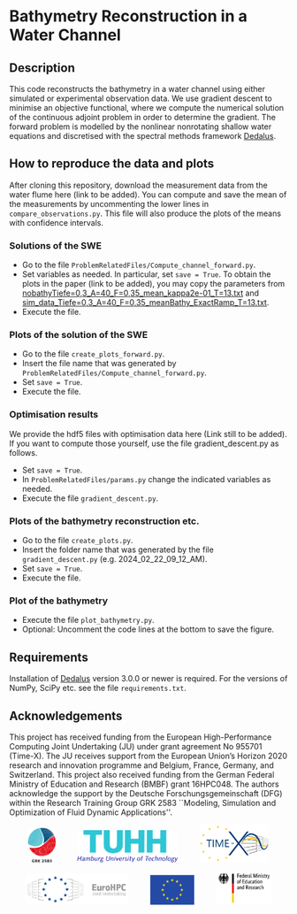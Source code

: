 # Bathymetry Reconstruction in a Water Channel

## Description
This code reconstructs the bathymetry in a water channel using either simulated or experimental observation data. We use gradient descent to minimise an objective functional, where we compute the numerical solution of the continuous adjoint problem in order to determine the gradient. The forward problem is modelled by the nonlinear nonrotating shallow water equations and discretised with the spectral methods framework [Dedalus](https://dedalus-project.org/).

## How to reproduce the data and plots
After cloning this repository, download the measurement data from the water flume here (link to be added). You can compute and save the mean of the measurements by uncommenting the lower lines in `compare_observations.py`. This file will also produce the plots of the means with confidence intervals.
### Solutions of the SWE
- Go to the file `ProblemRelatedFiles/Compute_channel_forward.py`.
- Set variables as needed. In particular, set `save = True`. To obtain the plots in the paper (link to be added), you may copy the parameters from [nobathyTiefe=0,3_A=40_F=0,35_mean_kappa2e-01_T=13.txt](./ProblemRelatedFiles/WaterchannelData/nobathyTiefe=0,3_A=40_F=0,35_mean_kappa2e-01_T=13.txt) and [sim_data_Tiefe=0,3_A=40_F=0,35_meanBathy_ExactRamp_T=13.txt](./ProblemRelatedFiles/WaterchannelData/sim_data_Tiefe=0,3_A=40_F=0,35_meanBathy_ExactRamp_T=13.txt).
- Execute the file.
### Plots of the solution of the SWE
- Go to the file `create_plots_forward.py`.
- Insert the file name that was generated by `ProblemRelatedFiles/Compute_channel_forward.py`.
- Set `save = True`.
- Execute the file.
### Optimisation results
We provide the hdf5 files with optimisation data here (Link still to be added). If you want to compute those yourself, use the file gradient_descent.py as follows.
- Set `save = True`.
- In `ProblemRelatedFiles/params.py` change the indicated variables as needed.
- Execute the file `gradient_descent.py`.
### Plots of the bathymetry reconstruction etc.
- Go to the file `create_plots.py`.
- Insert the folder name that was generated by the file `gradient_descent.py` (e.g. 2024_02_22_09_12_AM).
- Set `save = True`.
- Execute the file.
### Plot of the bathymetry
- Execute the file `plot_bathymetry.py`.
- Optional: Uncomment the code lines at the bottom to save the figure.

## Requirements
Installation of [Dedalus](https://dedalus-project.readthedocs.io/en/latest/pages/installation.html) version 3.0.0 or newer is required. For the versions of NumPy, SciPy etc. see the file `requirements.txt`.

## Acknowledgements
This project has received funding from the European High-Performance Computing Joint Undertaking (JU) under grant agreement No 955701 (Time-X). The JU receives support from the European Union’s Horizon 2020 research and innovation programme and Belgium, France, Germany, and Switzerland. This project also received funding from the German Federal Ministry of Education and Research (BMBF) grant 16HPC048.
The authors acknowledge the support by the Deutsche Forschungsgemeinschaft (DFG) within the Research Training Group GRK 2583 ``Modeling, Simulation and Optimization of Fluid Dynamic Applications''.
<p align="center">
  <img src="./images/Logo_GRK2583.png" width="10%"/> &nbsp;&nbsp;&nbsp;&nbsp;&nbsp;&nbsp;&nbsp;&nbsp;
  <img src="./images/tuhh-logo.png" width="36%"/> &nbsp;&nbsp;&nbsp;&nbsp;&nbsp;&nbsp;&nbsp;&nbsp;
  <img src="./images/LogoTime-X.png" width="25%"/>
</p>
<p align="center">
  <img src="./images/EuroHPC.jpg" width="37%"/> &nbsp;&nbsp;&nbsp;&nbsp;&nbsp;&nbsp;&nbsp;&nbsp;
  <img src="./images/logo_eu.png" width="16%" /> &nbsp;&nbsp;&nbsp;&nbsp;&nbsp;&nbsp;&nbsp;&nbsp;
  <img src="./images/BMBF_gefoerdert_2017_en.jpg" width="20%" />
</p>
